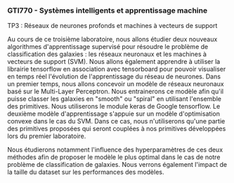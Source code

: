 ### GTI770 - Systèmes intelligents et apprentissage machine 
TP3 : Réseaux de neurones profonds et machines à vecteurs de support 

Au cours de ce troisième laboratoire, nous allons étudier deux nouveaux algorithmes d'apprentissage supervisé pour résoudre le problème de classification des galaxies : les réseaux neuronaux et les machines à vecteurs de support (SVM). Nous allons également apprendre à utiliser la librairie tensorflow en association avec tensorboard pour pouvoir visualiser en temps réel l'évolution de l'apprentissage du réseau de neurones. Dans un premier temps, nous allons concevoir un modèle de réseaux neuronaux basé sur le Multi-Layer Perceptron. Nous entrainerons ce modèle afin qu'il puisse classer les galaxies en "smooth" ou "spiral" en utilisant l'ensemble des primitives. Nous utiliserons le module keras de Google tensorflow. Le deuxième modèle d'apprentissage s'appuie sur un modèle d'optimisation convexe dans le cas du SVM. Dans ce cas, nous n'utiliserons qu'une partie des primitives proposées qui seront couplées à nos primitives développées lors du premier laboratoire.

Nous étudierons notamment l'influence des hyperparamètres de ces deux méthodes afin de proposer le modèle le plus optimal dans le cas de notre problème de classification de galaxies. Nous verrons également l'impact de la taille du dataset sur les performances des modèles.
